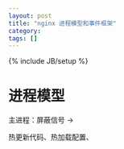 ```yaml
---
layout: post
title: "nginx 进程模型和事件框架"
category: 
tags: []
---
```

{% include JB/setup %}

# 进程模型
主进程：屏蔽信号 -> 

热更新代码、热加载配置、
